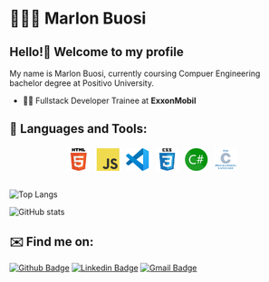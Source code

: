 # 👨🏼‍💻 Marlon Buosi

## Hello!👋 Welcome to my profile

My name is Marlon Buosi, currently coursing Compuer Engineering bachelor degree at Positivo University.

- :office_worker: Fullstack Developer Trainee at **ExxonMobil**

## 🧰 Languages and Tools:
<p align="center">
<img src="https://raw.githubusercontent.com/github/explore/80688e429a7d4ef2fca1e82350fe8e3517d3494d/topics/html/html.png" alt="Html" height="40" style="vertical-align:top; margin:4px">
<img src="https://raw.githubusercontent.com/github/explore/80688e429a7d4ef2fca1e82350fe8e3517d3494d/topics/javascript/javascript.png" alt="Javascript" height="40" style="vertical-align:top; margin:4px">
<img src="https://raw.githubusercontent.com/github/explore/80688e429a7d4ef2fca1e82350fe8e3517d3494d/topics/visual-studio-code/visual-studio-code.png" alt="VS Code" height="40" style="vertical-align:top; margin:4px">
<img src="https://raw.githubusercontent.com/github/explore/80688e429a7d4ef2fca1e82350fe8e3517d3494d/topics/css/css.png" alt="css" height="40" style="vertical-align:top; margin:4px">
<img src="https://raw.githubusercontent.com/github/explore/80688e429a7d4ef2fca1e82350fe8e3517d3494d/topics/csharp/csharp.png" alt="csharp" height="40" style="vertical-align:top; margin:4px">
<img src="https://raw.githubusercontent.com/github/explore/f3e22f0dca2be955676bc70d6214b95b13354ee8/topics/c/c.png" alt="C" height="40" style="vertical-align:top; margin:4px">
</p>

##

![Top Langs](https://github-readme-stats.vercel.app/api/top-langs/?username=MarlonBuosi&theme=tokyonight)

![GitHub stats](https://github-readme-stats.vercel.app/api?username=MarlonBuosi&show_icons=true&theme=tokyonight)

## ✉️ Find me on:
[![Github Badge](https://img.shields.io/badge/-Github-000?style=flat-square&logo=Github&logoColor=white&link=https://github.com/MarlonBuosi)](https://github.com/MarlonBuosi)
[![Linkedin Badge](https://img.shields.io/badge/-LinkedIn-blue?style=flat-square&logo=Linkedin&logoColor=white&link=https://www.linkedin.com/in/)](https://www.linkedin.com/in/)
[![Gmail Badge](https://img.shields.io/badge/-Gmail-c14438?style=flat-square&logo=Gmail&logoColor=white&link=mailto:marlonbuosi_@hotmail.com)](mailto:marlonbuosi_@hotmail.com)

<!---
MarlonBuosi/MarlonBuosi is a ✨ special ✨ repository because its `README.md` (this file) appears on your GitHub profile.
You can click the Preview link to take a look at your changes.
--->
